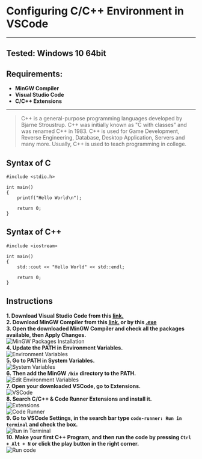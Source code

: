 # Configuring C/C++ Environment in VSCode
---

## Tested: Windows 10 64bit

## Requirements:
- **MinGW Compiler**
- **Visual Studio Code** 
- **C/C++ Extensions**

---

> C++ is a general-purpose programming languages developed by Bjarne Stroustrup. C++ was initially known as "C with classes" and was renamed C++ in 1983. C++ is used for Game Development, Reverse Engineering, Database, Desktop Application, Servers and many more. Usually, C++ is used to teach programming in college.

## Syntax of C

```
#include <stdio.h>

int main()
{
    printf("Hello World\n");
    
    return 0;
}
```

## Syntax of C++

```
#include <iostream>

int main()
{
    std::cout << "Hello World" << std::endl;

    return 0;
}
```

## Instructions

**1. Download Visual Studio Code from this [link.](https://code.visualstudio.com/Download)** </br>
**2. Download MinGW Compiler from this [link.](https://sourceforge.net/projects/mingw-w64/) or by this [.exe](./mingw-get-setup.exe)** </br>
**3. Open the downloaded MinGW Compiler and check all the packages available, then Apply Changes.** </br>
![MinGW Packages Installation](./MinGW_Packages.png) </br>
**4. Update the PATH in Environment Variables.** </br>
![Environment Variables](./Environment_Variables.png) </br>
**5. Go to PATH in System Variables.** </br>
![System Variables](./System_Variables.png) </br>
**6. Then add the MinGW `/bin` directory to the PATH.** </br>
![Edit Environment Variables](./Edit_Environment_Variables.png) </br>
**7. Open your downloaded VSCode, go to Extensions.** </br>
![VSCode](./VSCode.png) </br>
**8. Search C/C++ & Code Runner Extensions and install it.** </br>
![Extensions](./Extensions.png) </br>
![Code Runner](./Code_Runner.png) </br>
**9. Go to VSCode Settings, in the search bar type `code-runner: Run in terminal` and check the box.** </br>
![Run in Terminal](./Run_in_Terminal.png) </br>
**10. Make your first C++ Program, and then run the code by pressing `Ctrl + Alt + N` or click the play button in the right corner.** </br>
![Run code](./Run_Code.png) </br>
